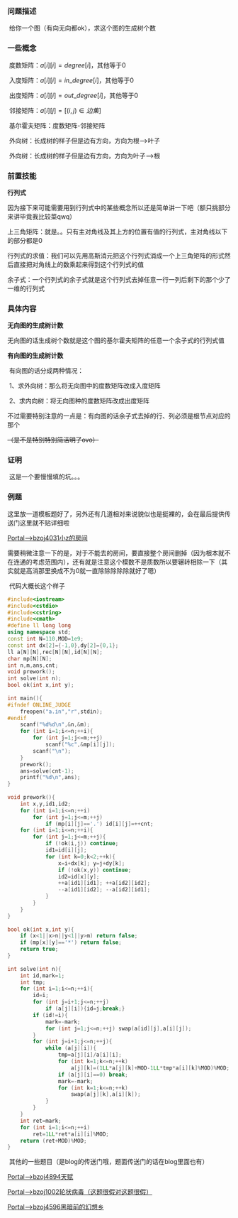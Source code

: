 ### 问题描述

​	给你一个图（有向无向都ok），求这个图的生成树个数



### 一些概念

​	度数矩阵：$a[i][i]=degree[i]$，其他等于$0$

​	入度矩阵：$a[i][i]=in\_degree[i]$，其他等于$0$

​	出度矩阵：$a[i][i]=out\_ degree[i]$，其他等于$0$

​	邻接矩阵：$a[i][j]=[(i,j)\in 边集]$

​	基尔霍夫矩阵：度数矩阵-邻接矩阵



​	外向树：长成树的样子但是边有方向，方向为根-->叶子

​	外向树：长成树的样子但是边有方向，方向为叶子-->根



### 前置技能

**行列式**

​	因为接下来可能需要用到行列式中的某些概念所以还是简单讲一下吧（额只挑部分来讲毕竟我比较菜qwq）

​	上三角矩阵：就是。。只有主对角线及其上方的位置有值的行列式，主对角线以下的部分都是$0$

​	行列式的求值：我们可以先用高斯消元把这个行列式消成一个上三角矩阵的形式然后直接把对角线上的数乘起来得到这个行列式的值

​	余子式：一个行列式的余子式就是这个行列式去掉任意一行一列后剩下的那个少了一维的行列式



### 具体内容

**无向图的生成树计数**

​	无向图的话生成树个数就是这个图的基尔霍夫矩阵的任意一个余子式的行列式值

**有向图的生成树计数**

​	有向图的话分成两种情况：

​	1、求外向树：那么将无向图中的度数矩阵改成入度矩阵

​	2、求内向树：将无向图种的度数矩阵改成出度矩阵

​	不过需要特别注意的一点是：有向图的话余子式去掉的行、列必须是根节点对应的那个

~~（是不是特别特别简洁明了ovo）~~



### 证明

​	这是一个要慢慢填的坑。。。



### 例题

​	这里放一道模板题好了，另外还有几道相对来说貌似也是挺裸的，会在最后提供传送门这里就不贴详细啦

[Portal-->bzoj4031小z的房间](https://www.lydsy.com/JudgeOnline/problem.php?id=4031)

​	需要稍微注意一下的是，对于不能去的房间，要直接整个房间删掉（因为根本就不在连通的考虑范围内），还有就是注意这个模数不是质数所以要辗转相除一下（其实就是高消那里换成不为$0$就一直除除除除除就好了嗯）

​	代码大概长这个样子

```C++
#include<iostream>
#include<cstdio>
#include<cstring>
#include<cmath>
#define ll long long
using namespace std;
const int N=110,MOD=1e9;
const int dx[2]={-1,0},dy[2]={0,1};
ll a[N][N],rec[N][N],id[N][N];
char mp[N][N];
int n,m,ans,cnt;
void prework();
int solve(int n);
bool ok(int x,int y);
 
int main(){
#ifndef ONLINE_JUDGE
    freopen("a.in","r",stdin);
#endif
    scanf("%d%d\n",&n,&m);
    for (int i=1;i<=n;++i){
        for (int j=1;j<=m;++j)
            scanf("%c",&mp[i][j]);
        scanf("\n");
    }
    prework();
    ans=solve(cnt-1);
    printf("%d\n",ans);
}
 
void prework(){
    int x,y,id1,id2;
    for (int i=1;i<=n;++i)
        for (int j=1;j<=m;++j)
            if (mp[i][j]=='.') id[i][j]=++cnt;
    for (int i=1;i<=n;++i){
        for (int j=1;j<=m;++j){
            if (!ok(i,j)) continue;
            id1=id[i][j];
            for (int k=0;k<2;++k){
                x=i+dx[k]; y=j+dy[k];
                if (!ok(x,y)) continue;
                id2=id[x][y];
                ++a[id1][id1]; ++a[id2][id2];
                --a[id1][id2]; --a[id2][id1];
            }
        }
    }
}
 
bool ok(int x,int y){
    if (x<1||x>n||y<1||y>m) return false;
    if (mp[x][y]=='*') return false;
    return true;
}
 
int solve(int n){
    int id,mark=1;
    int tmp;
    for (int i=1;i<=n;++i){
        id=i;
        for (int j=i+1;j<=n;++j)
            if (a[j][i]){id=j;break;}
        if (id!=i){
            mark=-mark;
            for (int j=1;j<=n;++j) swap(a[id][j],a[i][j]);
        }
        for (int j=i+1;j<=n;++j){
            while (a[j][i]){
                tmp=a[j][i]/a[i][i];
                for (int k=1;k<=n;++k)
                    a[j][k]=(1LL*a[j][k]+MOD-1LL*tmp*a[i][k]%MOD)%MOD;
                if (a[j][i]==0) break;
                mark=-mark;
                for (int k=1;k<=n;++k)
                    swap(a[j][k],a[i][k]);
            }
        }
    }
    int ret=mark;
    for (int i=1;i<=n;++i) 
        ret=1LL*ret*a[i][i]%MOD;
    return (ret+MOD)%MOD;
}
```



​	其他的一些题目（是blog的传送门哦，题面传送门的话在blog里面也有）

[Portal-->bzoj4894天赋](https://www.cnblogs.com/yoyoball/p/9226287.html)

[Portal-->bzoj1002轮状病毒（这题很假对这题很假）](https://www.cnblogs.com/yoyoball/p/9226259.html)

[Portal-->bzoj4596黑暗前的幻想乡](https://www.cnblogs.com/yoyoball/p/9226226.html)

